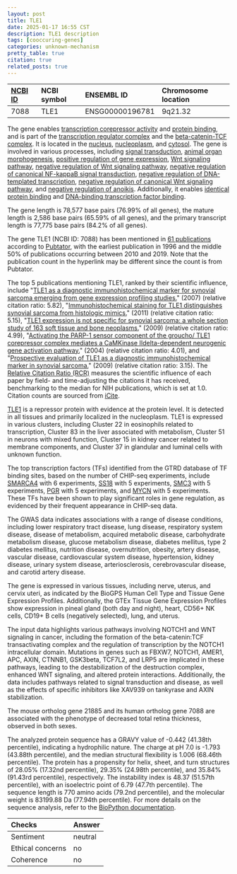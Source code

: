 ```yaml
---
layout: post
title: TLE1
date: 2025-01-17 16:55 CST
description: TLE1 description
tags: [cooccuring-genes]
categories: unknown-mechanism
pretty_table: true
citation: true
related_posts: true
---
```




| [NCBI ID](https://www.ncbi.nlm.nih.gov/gene/7088) | NCBI symbol | ENSEMBL ID | Chromosome location |
| :-------- | :------- | :-------- | :------- |
| 7088  | TLE1 | ENSG00000196781 | 9q21.32 |



The gene enables [transcription corepressor activity](https://amigo.geneontology.org/amigo/term/GO:0003714) and [protein binding](https://amigo.geneontology.org/amigo/term/GO:0005515), and is part of the [transcription regulator complex](https://amigo.geneontology.org/amigo/term/GO:0005667) and the [beta-catenin-TCF complex](https://amigo.geneontology.org/amigo/term/GO:1990907). It is located in the [nucleus](https://amigo.geneontology.org/amigo/term/GO:0005634), [nucleoplasm](https://amigo.geneontology.org/amigo/term/GO:0005654), and [cytosol](https://amigo.geneontology.org/amigo/term/GO:0005829). The gene is involved in various processes, including [signal transduction](https://amigo.geneontology.org/amigo/term/GO:0007165), [animal organ morphogenesis](https://amigo.geneontology.org/amigo/term/GO:0009887), [positive regulation of gene expression](https://amigo.geneontology.org/amigo/term/GO:0010628), [Wnt signaling pathway](https://amigo.geneontology.org/amigo/term/GO:0016055), [negative regulation of Wnt signaling pathway](https://amigo.geneontology.org/amigo/term/GO:0030178), [negative regulation of canonical NF-kappaB signal transduction](https://amigo.geneontology.org/amigo/term/GO:0043124), [negative regulation of DNA-templated transcription](https://amigo.geneontology.org/amigo/term/GO:0045892), [negative regulation of canonical Wnt signaling pathway](https://amigo.geneontology.org/amigo/term/GO:0090090), and [negative regulation of anoikis](https://amigo.geneontology.org/amigo/term/GO:2000811). Additionally, it enables [identical protein binding](https://amigo.geneontology.org/amigo/term/GO:0042802) and [DNA-binding transcription factor binding](https://amigo.geneontology.org/amigo/term/GO:0140297).


The gene length is 78,577 base pairs (76.99% of all genes), the mature length is 2,586 base pairs (65.59% of all genes), and the primary transcript length is 77,775 base pairs (84.2% of all genes).


The gene TLE1 (NCBI ID: 7088) has been mentioned in [61 publications](https://pubmed.ncbi.nlm.nih.gov/?term=%22TLE1%22) according to [Pubtator](https://academic.oup.com/nar/article/47/W1/W587/5494727), with the earliest publication in 1996 and the middle 50% of publications occurring between 2010 and 2019. Note that the publication count in the hyperlink may be different since the count is from Pubtator.


The top 5 publications mentioning TLE1, ranked by their scientific influence, include "[TLE1 as a diagnostic immunohistochemical marker for synovial sarcoma emerging from gene expression profiling studies.](https://pubmed.ncbi.nlm.nih.gov/17255769)" (2007) (relative citation ratio: 5.82), "[Immunohistochemical staining for TLE1 distinguishes synovial sarcoma from histologic mimics.](https://pubmed.ncbi.nlm.nih.gov/21571956)" (2011) (relative citation ratio: 5.15), "[TLE1 expression is not specific for synovial sarcoma: a whole section study of 163 soft tissue and bone neoplasms.](https://pubmed.ncbi.nlm.nih.gov/19363472)" (2009) (relative citation ratio: 4.99), "[Activating the PARP-1 sensor component of the groucho/ TLE1 corepressor complex mediates a CaMKinase IIdelta-dependent neurogenic gene activation pathway.](https://pubmed.ncbi.nlm.nih.gov/15607978)" (2004) (relative citation ratio: 4.01), and "[Prospective evaluation of TLE1 as a diagnostic immunohistochemical marker in synovial sarcoma.](https://pubmed.ncbi.nlm.nih.gov/19809272)" (2009) (relative citation ratio: 3.15). The [Relative Citation Ratio (RCR)](https://journals.plos.org/plosbiology/article?id=10.1371/journal.pbio.1002541) measures the scientific influence of each paper by field- and time-adjusting the citations it has received, benchmarking to the median for NIH publications, which is set at 1.0. Citation counts are sourced from [iCite](https://icite.od.nih.gov).


[TLE1](https://www.proteinatlas.org/ENSG00000196781-TLE1) is a repressor protein with evidence at the protein level. It is detected in all tissues and primarily localized in the nucleoplasm. TLE1 is expressed in various clusters, including Cluster 22 in eosinophils related to transcription, Cluster 83 in the liver associated with metabolism, Cluster 51 in neurons with mixed function, Cluster 15 in kidney cancer related to membrane components, and Cluster 37 in glandular and luminal cells with unknown function.


The top transcription factors (TFs) identified from the GTRD database of TF binding sites, based on the number of CHIP-seq experiments, include [SMARCA4](https://www.ncbi.nlm.nih.gov/gene/6597) with 6 experiments, [SS18](https://www.ncbi.nlm.nih.gov/gene/6760) with 5 experiments, [SMC3](https://www.ncbi.nlm.nih.gov/gene/9126) with 5 experiments, [PGR](https://www.ncbi.nlm.nih.gov/gene/5241) with 5 experiments, and [MYCN](https://www.ncbi.nlm.nih.gov/gene/4613) with 5 experiments. These TFs have been shown to play significant roles in gene regulation, as evidenced by their frequent appearance in CHIP-seq data.



The GWAS data indicates associations with a range of disease conditions, including lower respiratory tract disease, lung disease, respiratory system disease, disease of metabolism, acquired metabolic disease, carbohydrate metabolism disease, glucose metabolism disease, diabetes mellitus, type 2 diabetes mellitus, nutrition disease, overnutrition, obesity, artery disease, vascular disease, cardiovascular system disease, hypertension, kidney disease, urinary system disease, arteriosclerosis, cerebrovascular disease, and carotid artery disease.



The gene is expressed in various tissues, including nerve, uterus, and cervix uteri, as indicated by the BioGPS Human Cell Type and Tissue Gene Expression Profiles. Additionally, the GTEx Tissue Gene Expression Profiles show expression in pineal gland (both day and night), heart, CD56+ NK cells, CD19+ B cells (negatively selected), lung, and uterus.


The input data highlights various pathways involving NOTCH1 and WNT signaling in cancer, including the formation of the beta-catenin:TCF transactivating complex and the regulation of transcription by the NOTCH1 intracellular domain. Mutations in genes such as FBXW7, NOTCH1, AMER1, APC, AXIN, CTNNB1, GSK3beta, TCF7L2, and LRP5 are implicated in these pathways, leading to the destabilization of the destruction complex, enhanced WNT signaling, and altered protein interactions. Additionally, the data includes pathways related to signal transduction and disease, as well as the effects of specific inhibitors like XAV939 on tankyrase and AXIN stabilization.


The mouse ortholog gene 21885 and its human ortholog gene 7088 are associated with the phenotype of decreased total retina thickness, observed in both sexes.


The analyzed protein sequence has a GRAVY value of -0.442 (41.38th percentile), indicating a hydrophilic nature. The charge at pH 7.0 is -1.793 (43.88th percentile), and the median structural flexibility is 1.006 (68.46th percentile). The protein has a propensity for helix, sheet, and turn structures of 28.05% (17.32nd percentile), 29.35% (24.98th percentile), and 35.84% (91.43rd percentile), respectively. The instability index is 48.37 (51.57th percentile), with an isoelectric point of 6.79 (47.7th percentile). The sequence length is 770 amino acids (79.2nd percentile), and the molecular weight is 83199.88 Da (77.94th percentile). For more details on the sequence analysis, refer to the [BioPython documentation](https://biopython.org/docs/1.75/api/Bio.SeqUtils.ProtParam.html).





| Checks    | Answer |
| :-------- | :------- |
| Sentiment  | neutral   |
| Ethical concerns | no     |
| Coherence    | no    |